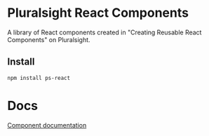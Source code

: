 # Pluralsight React Components

A library of React components created in "Creating Reusable React Components" on Pluralsight.

## Install
```
npm install ps-react
```

# Docs
[Component documentation](https://dalecu.github.io/ps-react-dal)